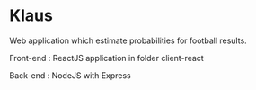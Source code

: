 # Klaus

Web application which estimate probabilities for football results.

Front-end : ReactJS application in folder client-react

Back-end : NodeJS with Express
